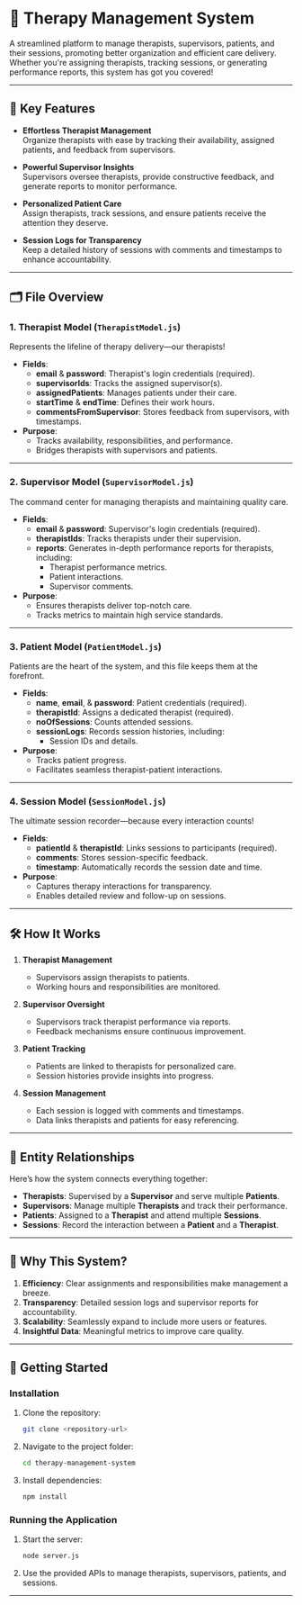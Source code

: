 
# 🎯 **Therapy Management System**  

A streamlined platform to manage therapists, supervisors, patients, and their sessions, promoting better organization and efficient care delivery. Whether you're assigning therapists, tracking sessions, or generating performance reports, this system has got you covered!  

---

## 🌟 **Key Features**  

- **Effortless Therapist Management**  
  Organize therapists with ease by tracking their availability, assigned patients, and feedback from supervisors.  

- **Powerful Supervisor Insights**  
  Supervisors oversee therapists, provide constructive feedback, and generate reports to monitor performance.  

- **Personalized Patient Care**  
  Assign therapists, track sessions, and ensure patients receive the attention they deserve.  

- **Session Logs for Transparency**  
  Keep a detailed history of sessions with comments and timestamps to enhance accountability.  

---

## 🗂 **File Overview**  

### **1. Therapist Model (`TherapistModel.js`)**  
Represents the lifeline of therapy delivery—our therapists!  
- **Fields**:  
  - **email** & **password**: Therapist's login credentials (required).  
  - **supervisorIds**: Tracks the assigned supervisor(s).  
  - **assignedPatients**: Manages patients under their care.  
  - **startTime** & **endTime**: Defines their work hours.  
  - **commentsFromSupervisor**: Stores feedback from supervisors, with timestamps.  
- **Purpose**:  
  - Tracks availability, responsibilities, and performance.  
  - Bridges therapists with supervisors and patients.  

---

### **2. Supervisor Model (`SupervisorModel.js`)**  
The command center for managing therapists and maintaining quality care.  
- **Fields**:  
  - **email** & **password**: Supervisor's login credentials (required).  
  - **therapistIds**: Tracks therapists under their supervision.  
  - **reports**: Generates in-depth performance reports for therapists, including:  
    - Therapist performance metrics.  
    - Patient interactions.  
    - Supervisor comments.  
- **Purpose**:  
  - Ensures therapists deliver top-notch care.  
  - Tracks metrics to maintain high service standards.  

---

### **3. Patient Model (`PatientModel.js`)**  
Patients are the heart of the system, and this file keeps them at the forefront.  
- **Fields**:  
  - **name**, **email**, & **password**: Patient credentials (required).  
  - **therapistId**: Assigns a dedicated therapist (required).  
  - **noOfSessions**: Counts attended sessions.  
  - **sessionLogs**: Records session histories, including:  
    - Session IDs and details.  
- **Purpose**:  
  - Tracks patient progress.  
  - Facilitates seamless therapist-patient interactions.  

---

### **4. Session Model (`SessionModel.js`)**  
The ultimate session recorder—because every interaction counts!  
- **Fields**:  
  - **patientId** & **therapistId**: Links sessions to participants (required).  
  - **comments**: Stores session-specific feedback.  
  - **timestamp**: Automatically records the session date and time.  
- **Purpose**:  
  - Captures therapy interactions for transparency.  
  - Enables detailed review and follow-up on sessions.  

---

## 🛠 **How It Works**  

1. **Therapist Management**  
   - Supervisors assign therapists to patients.  
   - Working hours and responsibilities are monitored.  

2. **Supervisor Oversight**  
   - Supervisors track therapist performance via reports.  
   - Feedback mechanisms ensure continuous improvement.  

3. **Patient Tracking**  
   - Patients are linked to therapists for personalized care.  
   - Session histories provide insights into progress.  

4. **Session Management**  
   - Each session is logged with comments and timestamps.  
   - Data links therapists and patients for easy referencing.  

---

## 🤝 **Entity Relationships**  

Here’s how the system connects everything together:  
- **Therapists**: Supervised by a **Supervisor** and serve multiple **Patients**.  
- **Supervisors**: Manage multiple **Therapists** and track their performance.  
- **Patients**: Assigned to a **Therapist** and attend multiple **Sessions**.  
- **Sessions**: Record the interaction between a **Patient** and a **Therapist**.  

---

## 🚀 **Why This System?**  

1. **Efficiency**: Clear assignments and responsibilities make management a breeze.  
2. **Transparency**: Detailed session logs and supervisor reports for accountability.  
3. **Scalability**: Seamlessly expand to include more users or features.  
4. **Insightful Data**: Meaningful metrics to improve care quality.  

---

## 🏁 **Getting Started**  

### Installation  
1. Clone the repository:  
   ```bash  
   git clone <repository-url>  
   ```  
2. Navigate to the project folder:  
   ```bash  
   cd therapy-management-system  
   ```  
3. Install dependencies:  
   ```bash  
   npm install  
   ```  

### Running the Application  
1. Start the server:  
   ```bash  
   node server.js  
   ```  
2. Use the provided APIs to manage therapists, supervisors, patients, and sessions.  

---

